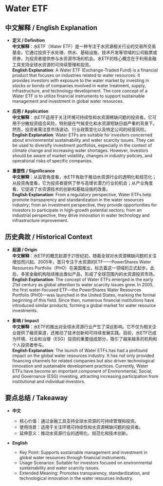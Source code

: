 # Water ETF

## 中文解释 / English Explanation

* **定义 / Definition**  
  **中文解释**：水ETF（Water ETF）是一种专注于水资源相关行业的交易所交易基金。它通过投资于水处理、供水、基础设施、技术开发等领域的公司股票或债券，为投资者提供参与水资源市场的机会。水ETF的核心概念在于利用金融工具支持全球水资源的可持续管理和投资。  
  **English Explanation**: A Water ETF (Exchange-Traded Fund) is a financial product that focuses on industries related to water resources. It provides investors with exposure to the water market by investing in stocks or bonds of companies involved in water treatment, supply, infrastructure, and technology development. The core concept of a Water ETF is to utilize financial instruments to support sustainable management and investment in global water resources.

* **应用 / Application**  
  **中文解释**：水ETF适用于关注环境可持续性和水资源稀缺问题的投资者。它可用于分散投资组合风险，特别是在气候变化和水资源短缺日益严重的背景下。然而，投资者需注意市场波动、行业政策变化以及特定公司的经营风险。  
  **English Explanation**: Water ETFs are suitable for investors concerned about environmental sustainability and water scarcity issues. They can be used to diversify investment portfolios, especially in the context of climate change and increasing water shortages. However, investors should be aware of market volatility, changes in industry policies, and operational risks of specific companies.

* **重要性 / Significance**  
  **中文解释**：从监管角度看，水ETF有助于推动水资源行业的透明化和规范化；从投资角度看，它为投资者提供了参与高增长潜力行业的机会；从产业角度看，它促进了水资源技术的创新和基础设施的改善。  
  **English Explanation**: From a regulatory perspective, Water ETFs help promote transparency and standardization in the water resources industry; from an investment perspective, they provide opportunities for investors to participate in high-growth potential sectors; from an industrial perspective, they drive innovation in water technology and infrastructure improvement.

## 历史典故 / Historical Context

* **起源 / Origin**  
  **中文解释**：水ETF的概念起源于21世纪初，随着全球对水资源稀缺问题的关注增加而兴起。2005年，首只专注于水资源的ETF——PowerShares Water Resources Portfolio（PHO）在美国推出，标志着这一领域的正式起步。此后，多家金融机构陆续推出类似产品，形成了全球范围内的水资源投资市场。  
  **English Explanation**: The concept of Water ETFs emerged in the early 21st century as global attention to water scarcity issues grew. In 2005, the first water-focused ETF—the PowerShares Water Resources Portfolio (PHO)—was launched in the United States, marking the formal beginning of this field. Since then, numerous financial institutions have introduced similar products, forming a global market for water resource investments.

* **影响 / Impact**  
  **中文解释**：水ETF的推出对全球水资源行业产生了深远影响。它不仅为相关企业提供了融资渠道，还推动了技术创新和可持续发展实践。目前，水ETF已成为环境、社会和治理（ESG）投资的重要组成部分，吸引了越来越多的机构和个人投资者参与。  
  **English Explanation**: The launch of Water ETFs has had a profound impact on the global water resources industry. It has not only provided financing channels for related companies but also driven technological innovation and sustainable development practices. Currently, Water ETFs have become an important component of Environmental, Social, and Governance (ESG) investing, attracting increasing participation from institutional and individual investors.

## 要点总结 / Takeaway

* **中文**  
  - 核心价值：通过金融工具支持全球水资源的可持续管理和投资。  
  - 使用场景：适用于关注环境可持续性和水资源稀缺问题的投资者。  
  - 延伸意义：推动水资源行业的透明化、规范化和技术创新。

* **English**  
  - Key Point: Supports sustainable management and investment in global water resources through financial instruments.  
   - Usage Scenarios: Suitable for investors focused on environmental sustainability and water scarcity issues.  
   - Extended Meaning: Promotes transparency, standardization, and technological innovation in the water resources industry.